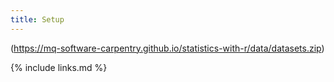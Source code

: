 ```yaml
---
title: Setup
---
```


(https://mq-software-carpentry.github.io/statistics-with-r/data/datasets.zip)

{% include links.md %}
